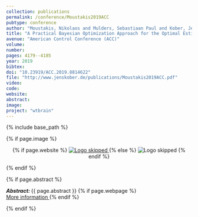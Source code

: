 ```yaml
---
collection: publications
permalink: /conference/Moustakis2019ACC
pubtype: conference
author: "Moustakis, Nikolaos and Mulders, Sebastiaan Paul and Kober, Jens and van Wingerden, Jan-Willem"
title: "A Practical Bayesian Optimization Approach for the Optimal Estimation of the Rotor Effective Wind Speed"
avenue: "American Control Conference (ACC)"
volume: 
number: 
pages: 4179--4185
year: 2019
bibtex: 
doi: "10.23919/ACC.2019.8814622"
file: "http://www.jenskober.de/publications/Moustakis2019ACC.pdf"
video: 
code: 
website: 
abstract: 
image: 
project: "wtbrain"
---
```

{% include base_path %}

{% if page.image %}
<p align="center">
{% if page.website %}
<a href="{{ page.website }}"> <img src="{{  page.image }}" alt="Logo skipped" style="max-height:200px"/> </a>
{% else %}
<img src="{{  page.image }}" alt="Logo skipped" />
{% endif %}
</p>
{% endif %}

{% if page.abstract %}
<p> <strong> <em> Abstract: </em> </strong> {{ page.abstract }}
    {% if page.webpage %}
        <a href="{{ page.website}}"> <br> More information </a>
    {% endif %}
</p>
{% endif %}

